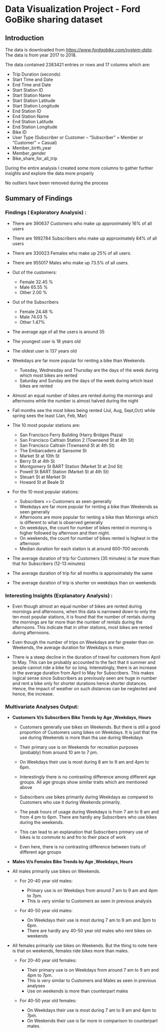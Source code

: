 # Data Visualization Project - Ford GoBike sharing dataset

## Introduction

The data is downloaded from *https://www.fordgobike.com/system-data*. The data is from year 2017 to 2018.

The data contained 2383421 entries or rows and 17 columns which are:

- Trip Duration (seconds)
- Start Time and Date
- End Time and Date
- Start Station ID
- Start Station Name
- Start Station Latitude
- Start Station Longitude
- End Station ID
- End Station Name
- End Station Latitude
- End Station Longitude
- Bike ID
- User Type (Subscriber or Customer – “Subscriber” = Member or “Customer” = Casual)
- Member_birth_year        
- Member_gender             
- Bike_share_for_all_trip  

During the entire analysis I created some more columns to gather further insights and explore the data more properly

No outliers have been removed during the process

## Summary of Findings

### Findings ( Exploratory Analysis) :

- There are 390637 Customers who make up approximately 16% of all users


- There are 1992784 Subscribers who make up approximately 84% of all users


- There are 330023 Females who make up 25% of all users.


- There are 955017 Males who make up 73.5% of all users.


- Out of the customers:
    - Female           32.45 %
    - Male             65.55 %
    - Other            2.00 %



- Out of the Subscribers
    - Female           24.48 %
    - Male             74.03 %
    - Other             1.47%


- The average age of all the users is around 35


- The youngest user is 18 years old


- The oldest user is 137 years old


- Weekdays are far more popular for renting a bike than Weekends
    - Tuesday, Wednesday and Thursday are the days of the week during which most bikes are rented
    - Saturday and Sunday are the days of the week during which least bikes are rented


- Almost an equal number of bikes are rented during the mornings and afternoons while the number is almost halved during the night


- Fall months see the most bikes being rented (Jul, Aug, Sept,Oct) while spring sees the least (Jan, Feb, Mar)


- The 10 most popular stations are:
    - San Francisco Ferry Building (Harry Bridges Plaza)           
    - San Francisco Caltrain Station 2  (Townsend St at 4th St)    
    - San Francisco Caltrain (Townsend St at 4th St)               
    - The Embarcadero at Sansome St                                
    - Market St at 10th St                                         
    - Berry St at 4th St                                           
    - Montgomery St BART Station (Market St at 2nd St)             
    - Powell St BART Station (Market St at 4th St)                 
    - Steuart St at Market St                                      
    - Howard St at Beale St    


- For the 10 most popular stations:
    - Subscribers >> Customers as seen generally
    - Weekdays are far more popular for renting a bike than Weekends as seen generally
    - Afternoons are more popular for renting a bike than Mornings which is different to what is observed generally
    - On weekdays, the count for number of bikes rented in morning is higher followed by afternoon and then night.
    - On weekends, the count for number of bikes rented is highest in the afternoon
    - Median duration for each station is at around 600-700 seconds


- The average duration of trip for Customers (35 minutes) is far more than that for Subscribers (12-13 minutes)


- The average duration of trip for all months is approximately the same


- The average duration of trip is shorter on weekdays than on weekends 


### Interesting Insights (Explanatory Analysis) :

- Even though almost an equal number of bikes are rented during mornings and afternoons, when this data is narrowed down to only the ten most popular stations, it is found that the number of rentals during the mornings are far more than the number of rentals during the afternoons. This indicate that in other stations, most bikes are rented during afternoons.


- Even though the number of trips on Weekdays are far greater than on Weekends, the average duration for Weekdays is more.


- There is a steep decline in the duration of travel for customers from April to May. This can be probably accounted to the fact that it summer and people cannot ride a bike for so long. Interestingly, there is an increase in the average duration from April to May for Subscribers. This makes logical sense since Subscribers as previously seen are huge in number and rent a bike only for shorter durations hence shorter distances. Hence, the impact of weather on such distances can be neglected and hence, the increase.   


### Multivariate Analyses Output:

- **Customers V/s Subscribers Bike Trends by Age ,Weekdays, Hours**
    
    
    - Customers generally use bikes on Weekends. But there is still a good proportion of Customers using bikes on Weekdays. It is just that the use during Weekends is more than tha use during Weekdays 
   
   
   - Their primary use is on Weekends for recreation purposes (probably) from around 10 am to 7 pm.
   
   
   - On Weekdays their use is most during 8 am to 9 am and 4pm to 6pm.
   
   
   - Interestingly there is no contrasting difference among different age groups. All age groups show similar traits which are mentioned above
   
   
   - Subscribers use bikes primarily during Weekdays as compared to Customers who use it during Weekends primarily.
   
   
   - The peak hours of usage during Weekdays is from 7 am to 9 am and from 4 pm to 6pm. There are hardly any Subscribers who use bikes during the weekends.
   
   
   - This can lead to an explanation that Subscribers primary use of bikes is to commute to and fro to their place of work
   
   
   - Even here, there is no contrasting difference between traits of different age groups
    


- **Males V/s Females  Bike Trends by Age ,Weekdays, Hours**
    
    
- All males primarily use bikes on Weekends. 
    
    
    - For 20-40 year old males:
        - Primary use is on Weekdays from around 7 am to 9 am and 4pm to 7pm. 
        - This is very similar to Customers as seen in previous analysis
    
    
    - For 40-50 year old males:
        - On Weekdays their use is most during 7 am to 9 am and 3pm to 6pm.
        - There are hardly any 40-50 year old males who rent bikes on weekends
    
    
- All  females primarily use bikes on Weekends. But the thing to note here is that on weekends, females ride bikes more than males. 
    
    
    - For 20-40 year old females:
        - Their primary use is on Weekdays from around 7 am to 9 am and 4pm to 7pm. 
        - This is very similar to Customers and Males as seen in previous analyses
        - Use on weekends is more than counterpart males
    
    
    - For 40-50 year old females:
        - On Weekdays their use is most during 7 am to 9 am and 4pm to 7pm.
        - On Weekends their use is far more in comparison to counterpart males.


```python

```
